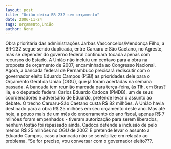 ```yaml
---
layout: post
title: "União deixa BR-232 sem orçamento"
date: 2006-11-24
tags: orçamento,União
author: None
---
```

Obra prioritária das administrações Jarbas Vasconcelos/Mendonça Filho, a BR-232 segue sendo duplicada, entre Caruaru e São Caetano, no Agreste, mas se depender do governo federal continuará tocada apenas com recursos do Estado.
A União não incluiu um centavo para a obra na proposta de orçamento de 2007, encaminhada ao Congresso Nacional.
Agora, a bancada federal de Pernambuco precisará rediscutir com o governador eleito Eduardo Campos (PSB) as prioridades dele para o Orçamento Geral da União (OGU), que já foram acertadas na semana passada.
A bancada tem reunião marcada para terça-feira, às 11h, em Bras?lia, e o deputado federal Carlos Eduardo Cadoca (PMDB), um de seus coordenadores e adversário de Eduardo, pretende levar o assunto ao debate.
O trecho Caruaru-São Caetano custa R$ 82 milhões. A União havia destinado para a obra R$ 25 milhões em seu orçamento deste ano. 
Mas até hoje, a pouco mais de um mês do encerramento do ano fiscal, apenas R$ 7 milhões foram empenhados - tiveram autorização para serem liberados, nenhum tostão foi repassado ainda.
Cadoca defende a inclusão de pelo menos R$ 25 milhões no OGU de 2007. E pretende levar o assunto a Eduardo Campos, caso a bancada não se sensibilize em relação ao problema. “Se for preciso, vou conversar com o governador eleito???. 